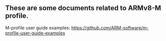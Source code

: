 ## These are some documents related to ARMv8-M profile.

M-profile user guide examples: 
https://github.com/ARM-software/m-profile-user-guide-examples
